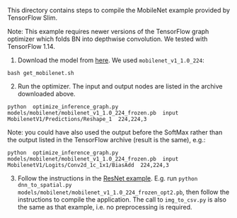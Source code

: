 This directory contains steps to compile the MobileNet example provided by TensorFlow Slim.

Note: This example requires newer versions of the TensorFlow graph optimizer which folds BN into depthwise convolution.
We tested with TensorFlow 1.14.

1. Download the model from [here](https://github.com/tensorflow/models/tree/master/research/slim). We used `mobilenet_v1_1.0_224`:

```
bash get_mobilenet.sh
```

2. Run the optimizer. The input and output nodes are listed in the archive downloaded above.

```
python  optimize_inference_graph.py  models/mobilenet/mobilenet_v1_1.0_224_frozen.pb  input  MobilenetV1/Predictions/Reshape_1  224,224,3
```

Note: you could have also used the output before the SoftMax rather than the output listed in the TensorFlow archive (result is the same), e.g.:

```
python  optimize_inference_graph.py  models/mobilenet/mobilenet_v1_1.0_224_frozen.pb  input  MobilenetV1/Logits/Conv2d_1c_1x1/BiasAdd  224,224,3
```

3. Follow the instructions in the [ResNet example](../resnet). E.g. run `python dnn_to_spatial.py models/mobilenet/mobilenet_v1_1.0_224_frozen_opt2.pb`, then follow the instructions to compile the application. The call to `img_to_csv.py` is also the same as that example, i.e. no preprocessing is required.

